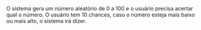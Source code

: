 O sistema gera um número aleatório de 0 a 100 e o usuário precisa acertar qual o número. O usuário tem 10 chances, caso o número esteja mais baixo ou mais alto, o sistema irá dizer.